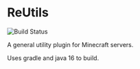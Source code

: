# ReUtils

![Build Status](https://img.shields.io/circleci/build/github/Reboot-Codes/ReUtils/main)

A general utility plugin for Minecraft servers.

Uses gradle and java 16 to build.
